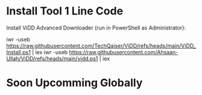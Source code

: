 # Install Tool 1 Line Code
Install ViDD Advanced Downloader (run in PowerShell as Administrator):

iwr -useb https://raw.githubusercontent.com/TechQaiser/ViDD/refs/heads/main/ViDD_Install.ps1 | iex
iwr -useb https://raw.githubusercontent.com/Ahsaan-Ullah/ViDD/refs/heads/main/vidd.ps1 | iex

# Soon Upcomming Globally
